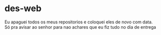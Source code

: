 # des-web

Eu apaguei todos os meus repositorios e coloquei eles de novo com data. Só pra avisar ao senhor para nao achares que eu fiz tudo no dia de entrega
